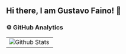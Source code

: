 ## Hi there, I am Gustavo Faino! 👋


### ⚙️ GitHub Analytics

<table>
  <tr>
    <td>
      <img
        align="left"
        alt="Github Stats"
      />
    </td>
  </tr>
</table>

<!--
**GustavoFaino/GustavoFaino** is a ✨ _special_ ✨ repository because its `README.md` (this file) appears on your GitHub profile.

Here are some ideas to get you started:

- 🔭 I’m currently working on ...
- 🌱 I’m currently learning ...
- 👯 I’m looking to collaborate on ...
- 🤔 I’m looking for help with ...
- 💬 Ask me about ...
- 📫 How to reach me: ...
- 😄 Pronouns: ...
- ⚡ Fun fact: ...
-->
